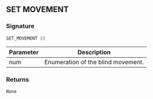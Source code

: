 ## SET MOVEMENT


### Signature

`SET_MOVEMENT ()`


| Parameter | Description |
| --- | --- |
| num | Enumeration of the blind movement. |


### Returns

`None`

